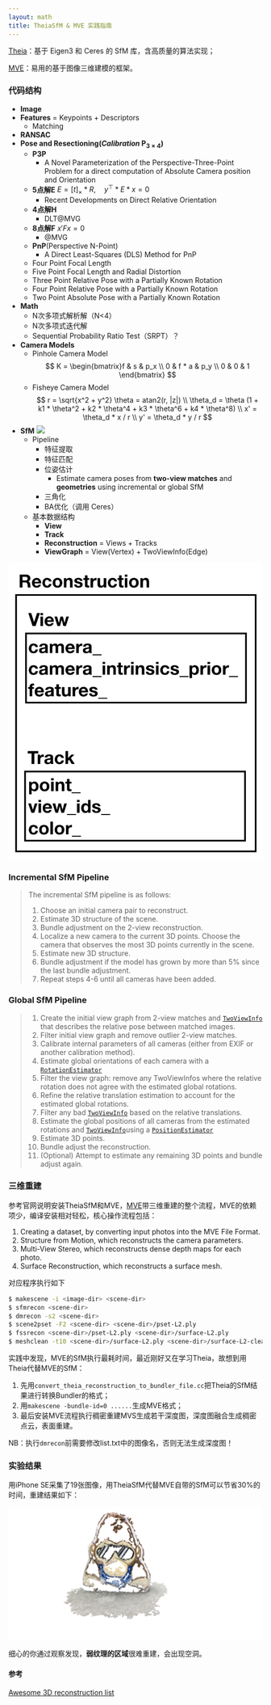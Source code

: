 ```yaml
---
layout: math
title: TheiaSfM & MVE 实践指南
---
```


[Theia](http://theia-sfm.org)：基于 Eigen3 和 Ceres 的 SfM 库，含高质量的算法实现；

[MVE](https://github.com/simonfuhrmann/mve)：易用的基于图像三维建模的框架。

### 代码结构

- **Image**
- **Features** = Keypoints + Descriptors
  - Matching
- **RANSAC**
- **Pose and Resectioning(*Calibration* $\mathbf{P_{3\times 4}}$)**
  - **P3P**
    - A Novel Parameterization of the Perspective-Three-Point Problem for a direct computation of Absolute Camera position and Orientation
  - **5点解E** $E=[t]_{\times} * R,\quad y^\top * E * x = 0$
    - Recent Developments on Direct Relative Orientation
  - **4点解H**
    - DLT@MVG
  - **8点解F** $x' F x = 0$
    - @MVG
  - **PnP**(Perspective N-Point)
    - A Direct Least-Squares (DLS) Method for PnP
  - Four Point Focal Length
  - Five Point Focal Length and Radial Distortion
  - Three Point Relative Pose with a Partially Known Rotation
  - Four Point Relative Pose with a Partially Known Rotation
  - Two Point Absolute Pose with a Partially Known Rotation
- **Math**
  - N次多项式解析解（N<4）
  - N次多项式迭代解
  - Sequential Probability Ratio Test（SRPT）？
- **Camera Models**
  - Pinhole Camera Model
$$
K = \begin{bmatrix}f & s & p_x \\ 0 & f * a & p_y \\ 0 & 0 & 1 \end{bmatrix}
$$
  - Fisheye Camera Model
$$
r = \sqrt{x^2 + y^2} \theta = atan2(r, |z|) \\ \theta_d = \theta (1 + k1 * \theta^2 + k2 * \theta^4 + k3 * \theta^6 + k4 * \theta^8) \\ x' = \theta_d * x / r \\ y' = \theta_d * y / r
$$
- **SfM** ![](http://www.theia-sfm.org/_images/global_sfm.png)
  - Pipeline
    - 特征提取
    - 特征匹配
    - 位姿估计
      - Estimate camera poses from **two-view matches** and **geometries** using incremental or global SfM
    - 三角化
    - BA优化（调用 Ceres）
  - 基本数据结构
    - **View**
    - **Track**
    - **Reconstruction** = Views + Tracks
    - **ViewGraph** = View(Vertex) + TwoViewInfo(Edge)

![image-20190804152139289](/images/image-20190804152139289.jpg)

### Incremental SfM Pipeline

> The incremental SfM pipeline is as follows:
>
> 1. Choose an initial camera pair to reconstruct.
> 2. Estimate 3D structure of the scene.
> 3. Bundle adjustment on the 2-view reconstruction.
> 4. Localize a new camera to the current 3D points. Choose the camera that observes the most 3D points currently in the scene.
> 5. Estimate new 3D structure.
> 6. Bundle adjustment if the model has grown by more than 5% since the last bundle adjustment.
> 7. Repeat steps 4-6 until all cameras have been added.

### Global SfM Pipeline

> 1. Create the initial view graph from 2-view matches and [`TwoViewInfo`](http://www.theia-sfm.org/sfm.html#_CPPv211TwoViewInfo) that describes the relative pose between matched images.
> 2. Filter initial view graph and remove outlier 2-view matches.
> 3. Calibrate internal parameters of all cameras (either from EXIF or another calibration method).
> 4. Estimate global orientations of each camera with a [`RotationEstimator`](http://www.theia-sfm.org/sfm.html#_CPPv217RotationEstimator)
> 5. Filter the view graph: remove any TwoViewInfos where the relative rotation does not agree with the estimated global rotations.
> 6. Refine the relative translation estimation to account for the estimated global rotations.
> 7. Filter any bad [`TwoViewInfo`](http://www.theia-sfm.org/sfm.html#_CPPv211TwoViewInfo) based on the relative translations.
> 8. Estimate the global positions of all cameras from the estimated rotations and [`TwoViewInfo`](http://www.theia-sfm.org/sfm.html#_CPPv211TwoViewInfo)using a [`PositionEstimator`](http://www.theia-sfm.org/sfm.html#_CPPv217PositionEstimator)
> 9. Estimate 3D points.
> 10. Bundle adjust the reconstruction.
> 11. (Optional) Attempt to estimate any remaining 3D points and bundle adjust again.

### 三维重建

参考官网说明安装TheiaSfM和MVE，[MVE](https://github.com/simonfuhrmann/mve/wiki/MVE-Users-Guide)带三维重建的整个流程，MVE的依赖项少，编译安装相对轻松，核心操作流程包括：

1. Creating a dataset, by converting input photos into the MVE File Format.
2. Structure from Motion, which reconstructs the camera parameters.
3. Multi-View Stereo, which reconstructs dense depth maps for each photo.
4. Surface Reconstruction, which reconstructs a surface mesh.

对应程序执行如下

```bash
$ makescene -i <image-dir> <scene-dir>
$ sfmrecon <scene-dir>
$ dmrecon -s2 <scene-dir>
$ scene2pset -F2 <scene-dir> <scene-dir>/pset-L2.ply
$ fssrecon <scene-dir>/pset-L2.ply <scene-dir>/surface-L2.ply
$ meshclean -t10 <scene-dir>/surface-L2.ply <scene-dir>/surface-L2-clean.ply
```

实践中发现，MVE的SfM执行最耗时间，最近刚好又在学习Theia，故想到用Theia代替MVE的SfM：

1. 先用`convert_theia_reconstruction_to_bundler_file.cc`把Theia的SfM结果进行转换Bundler的格式；
2. 用`makescene -bundle-id=0 ......`生成MVE格式；
3. 最后安装MVE流程执行稠密重建MVS生成若干深度图，深度图融合生成稠密点云，表面重建。

NB：执行`dmrecon`前需要修改list.txt中的图像名，否则无法生成深度图！

### 实验结果

用iPhone SE采集了19张图像，用TheiaSfM代替MVE自带的SfM可以节省30%的时间，重建结果如下：

![snapshot00](/images/snapshot00-5223282.png)

细心的你通过观察发现，**弱纹理的区域**很难重建，会出现空洞。



#### 参考

[Awesome 3D reconstruction list](https://github.com/openMVG/awesome_3DReconstruction_list#papers-localization-in-sfm)

